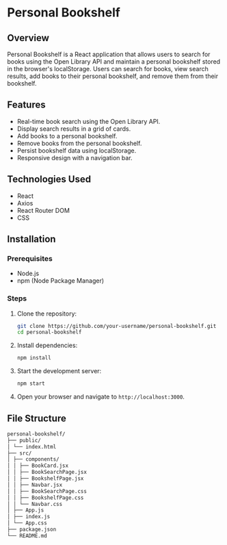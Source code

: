 # Personal Bookshelf

## Overview

Personal Bookshelf is a React application that allows users to search for books using the Open Library API and maintain a personal bookshelf stored in the browser's localStorage.
Users can search for books, view search results, add books to their personal bookshelf, and remove them from their bookshelf.

## Features

- Real-time book search using the Open Library API.
- Display search results in a grid of cards.
- Add books to a personal bookshelf.
- Remove books from the personal bookshelf.
- Persist bookshelf data using localStorage.
- Responsive design with a navigation bar.

## Technologies Used

- React
- Axios
- React Router DOM
- CSS

## Installation

### Prerequisites

- Node.js
- npm (Node Package Manager)

### Steps

1. Clone the repository:

    ```bash
    git clone https://github.com/your-username/personal-bookshelf.git
    cd personal-bookshelf
    ```

2. Install dependencies:

    ```bash
    npm install
    ```

3. Start the development server:

    ```bash
    npm start
    ```

4. Open your browser and navigate to `http://localhost:3000`.

## File Structure

```bash
personal-bookshelf/
├── public/
│ └── index.html
├── src/
│ ├── components/
│ │ ├── BookCard.jsx
│ │ ├── BookSearchPage.jsx
│ │ ├── BookshelfPage.jsx
│ │ ├── Navbar.jsx
│ │ ├── BookSearchPage.css
│ │ ├── BookshelfPage.css
│ │ └── Navbar.css
│ ├── App.js
│ ├── index.js
│ └── App.css
├── package.json
└── README.md
```


